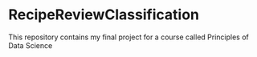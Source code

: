 # RecipeReviewClassification
This repository contains my final project for a course called Principles of Data Science 
